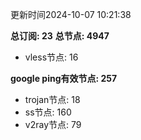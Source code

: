 更新时间2024-10-07 10:21:38

**总订阅: 23**
**总节点: 4947**
- vless节点: 16

**google ping有效节点: 257**
- trojan节点: 18
- ss节点: 160
- v2ray节点: 79
